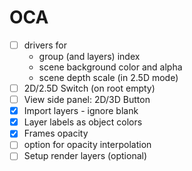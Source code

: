 # OCA

- [ ] drivers for
    - group (and layers) index
    - scene background color and alpha
    - scene depth scale (in 2.5D mode)
- [ ] 2D/2.5D Switch (on root empty)
- [ ] View side panel: 2D/3D Button
- [x] Import layers - ignore blank
- [x] Layer labels as object colors
- [x] Frames opacity
- [ ] option for opacity interpolation
- [ ] Setup render layers (optional)